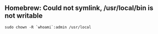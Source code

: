 Homebrew: Could not symlink, /usr/local/bin is not writable
---
```shell
sudo chown -R `whoami`:admin /usr/local
```
